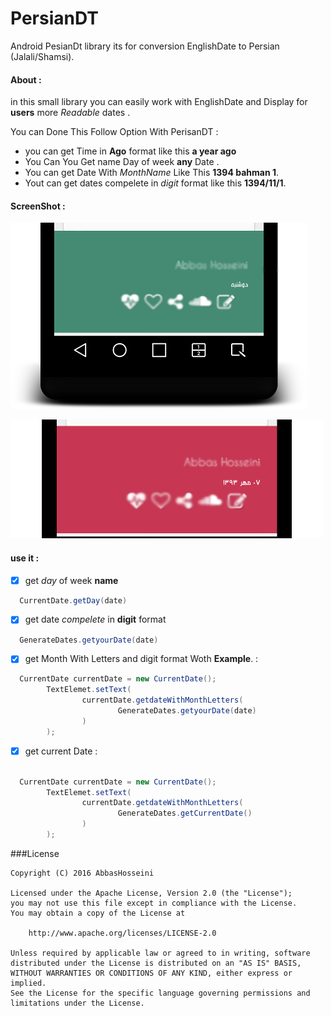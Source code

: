 # PersianDT
Android PesianDt library its for conversion EnglishDate to Persian (Jalali/Shamsi).

#### About :

in this small library you can easily work with EnglishDate and Display for **users** more _Readable_ dates .

You can Done This Follow Option With PerisanDT :

* you can get Time in **Ago** format like this **a year ago**
* You Can You Get name Day of week **any** Date .
* You can get Date With _MonthName_ Like This **1394 bahman 1**.
* Yout can get dates compelete in _digit_ format like this **1394/11/1**.

#### ScreenShot :

![Image of PerisanDT](https://github.com/abbashosseini/PersianDT/blob/master/ScreenShots/2016-02-07-013831.png)


![Image of PerisanDT](https://github.com/abbashosseini/PersianDT/blob/master/ScreenShots/2016-02-07-014243.png)

#### use it :

- [x] get _day_ of week **name**

```java
  CurrentDate.getDay(date)
````

- [x] get date _compelete_ in **digit** format 

```java
  GenerateDates.getyourDate(date)
````

- [x] get Month With Letters and digit format Woth **Example**. :
```java
  CurrentDate currentDate = new CurrentDate();
        TextElemet.setText(
                currentDate.getdateWithMonthLetters(
                        GenerateDates.getyourDate(date)
                )
        );
````

- [x] get current Date :

```java

  CurrentDate currentDate = new CurrentDate();
        TextElemet.setText(
                currentDate.getdateWithMonthLetters(
                        GenerateDates.getCurrentDate()
                )
        );
````

###License

	Copyright (C) 2016 AbbasHosseini
	
	Licensed under the Apache License, Version 2.0 (the "License");
	you may not use this file except in compliance with the License.
	You may obtain a copy of the License at
	
	    http://www.apache.org/licenses/LICENSE-2.0
	
	Unless required by applicable law or agreed to in writing, software
	distributed under the License is distributed on an "AS IS" BASIS,
	WITHOUT WARRANTIES OR CONDITIONS OF ANY KIND, either express or implied.
	See the License for the specific language governing permissions and
	limitations under the License.

